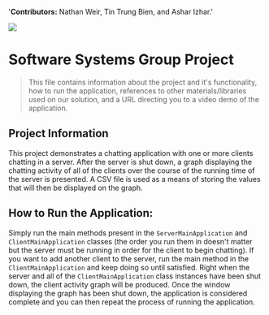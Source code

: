 '**Contributors:** Nathan Weir, Tin Trung Bien, and Ashar Izhar.'

![](https://i.imgur.com/kUgcKAp.png)

# Software Systems Group Project
> This file contains information about the project and it's functionality, how to run the application, references to other materials/libraries used on our solution, and a URL directing you to a video demo of the application.

## Project Information
This project demonstrates a chatting application with one or more clients chatting in a server. After the server is shut down, a graph displaying the chatting activity of all of the clients over the course of the running time of the server is presented. A CSV file is used as a means of storing the values that will then be displayed on the graph. 

## How to Run the Application: 
Simply run the main methods present in the `ServerMainApplication` and `ClientMainApplication` classes (the order you run them in doesn't matter but the server must be running in order for the client to begin chatting). If you want to add another client to the server, run the main method in the `ClientMainApplication` and keep doing so until satisfied. Right when the server and all of the `ClientMainApplication` class instances have been shut down, the client activity graph will be produced. Once the window displaying the graph has been shut down, the application is considered complete and you can then repeat the process of running the application.
